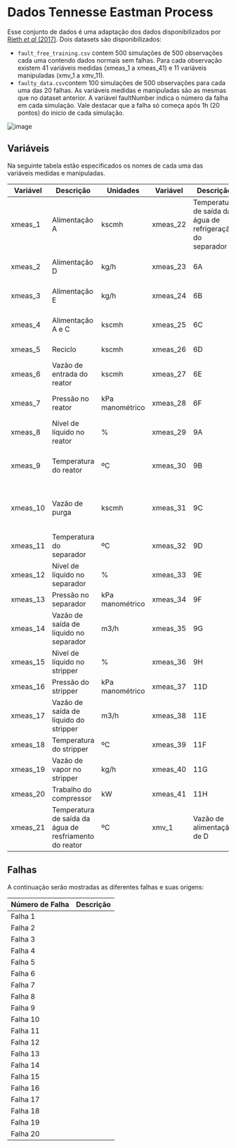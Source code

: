 # Dados Tennesse Eastman Process

Esse conjunto de dados é uma adaptação dos dados disponibilizados por [Rieth *et al* (2017)](). Dois datasets são disponibilizados:

- `fault_free_training.csv` contem 500 simulações de 500 observações cada uma contendo dados normais sem falhas. Para cada observação existem 41 variáveis medidas (xmeas_1 a xmeas_41) e 11 variáveis manipuladas (xmv_1 a xmv_11). 
- `faulty_data.csv`contem 100 simulações de 500 observações para cada uma das 20 falhas. As variáveis medidas e manipuladas são as mesmas que no dataset anterior. A variável faultNumber indica o número da falha em cada simulação. Vale destacar que a falha só começa após 1h (20 pontos) do inicio de cada simulação.

![image](https://github.com/Deriss/Tutoriais-Big-Data/assets/47146176/4357f61d-fc70-459e-86fb-027ee7df2132)

## Variáveis
Na seguinte tabela estão especificados os nomes de cada uma das variáveis medidas e manipuladas.

| Variável | Descrição | Unidades | Variável | Descrição | Unidades| Variável | Descrição |Unidades|
| --- | --- | -| --- | --- | -| --- | --- |---|
| xmeas_1 | Alimentação A | kscmh| xmeas_22| Temperatura de saída da água de refrigeração do separador  | ºC| xmv_2   | vazão de alimentação de E |kg/h
| xmeas_2 | Alimentação D | kg/h | xmeas_23| 6A  | %mol| xmv_3   | Vazão de alimentação de A |kscmh
| xmeas_3 | Alimentação E | kg/h| xmeas_24| 6B | %mol| xmv_4   | Vazão de alimentação de A e C | kscmh
| xmeas_4 | Alimentação A e C |kscmh | xmeas_25| 6C | %mol| xmv_5   | Válvula do compressor de reciclo | %
| xmeas_5 | Reciclo |kscmh | xmeas_26| 6D | %mol| xmv_6   | Válvula de purga | %
| xmeas_6 | Vazão de entrada do reator | kscmh | xmeas_27|6E  |%mol | xmv_7   | Vazão de líquido do separador  |m3/h
| xmeas_7 | Pressão no reator | kPa manométrico | xmeas_28| 6F |%mol | xmv_8   | Vazão de líquido do stripper  |m3/h
| xmeas_8 | Nível de líquido no reator | % | xmeas_29| 9A |%mol | xmv_9   | Valvula de vapor do stripper |%
| xmeas_9 | Temperatura do reator | ºC | xmeas_30| 9B |%mol | xmv_10   | Vazão da água de resfriamento do reator  |m3/h
| xmeas_10 | Vazão de purga | kscmh | xmeas_31| 9C |%mol | xmv_11   | Vazão da água de resfriamento do condensador  |m3/h
| xmeas_11 | Temperatura do separador | ºC | xmeas_32| 9D |%mol
| xmeas_12 | Nível de líquido no separador | % | xmeas_33| 9E  |%mol
| xmeas_13 | Pressão no separador | kPa manométrico| xmeas_34| 9F |%mol
| xmeas_14 | Vazão de saída de líquido no separador | m3/h | xmeas_35| 9G  |%mol
| xmeas_15 | Nível de líquido no stripper| %| xmeas_36| 9H |%mol
| xmeas_16 | Pressão do stripper| kPa manométrico | xmeas_37| 11D |%mol
| xmeas_17 | Vazão de saída de líquido do stripper | m3/h | xmeas_38| 11E |%mol
| xmeas_18 | Temperatura do stripper| ºC| xmeas_39| 11F |%mol
| xmeas_19 | Vazão de vapor no stripper | kg/h | xmeas_40| 11G |%mol
| xmeas_20 | Trabalho do compressor  | kW| xmeas_41| 11H |%mol
| xmeas_21 | Temperatura de saída da água de resfriamento do reator | ºC| xmv_1| Vazão de alimentação de D |kg/h


## Falhas
A continuação serão mostradas as diferentes falhas e suas origens:

| Número de Falha | Descrição |
| --- | -------- |
| Falha 1 |   |
| Falha 2 |   |
| Falha 3 |  |
| Falha 4 |  |
| Falha 5 |  |
| Falha 6 |  |
| Falha 7 |  |
| Falha 8 |  |
| Falha 9 |  |
| Falha 10 |  |
| Falha 11 |  |
| Falha 12 |  |
| Falha 13 |  |
| Falha 14 |  |
| Falha 15 |  |
| Falha 16 |  |
| Falha 17 |  |
| Falha 18 |  |
| Falha 19 |  |
| Falha 20 |  |
